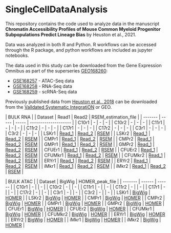 # SingleCellDataAnalysis
This repository contains the code used to analyze data in the manuscript __Chromatin Accessibility Profiles of Mouse Common Myeloid Progenitor Subpopulations Predict Lineage Bias__ by Heuston et al., 2021. <br>

Data was analyzed in both R and Python. R workflows can be accessed through the R package, and python workflows are included as jupyter notebooks. 


The data used in this study can be downloaded from the Gene Expression Omnibus as part of the superseries [GEO168260](https://www.ncbi.nlm.nih.gov/geo/query/acc.cgi?acc=GSE168260): <br>
* [GSE168257](https://www.ncbi.nlm.nih.gov/geo/query/acc.cgi?acc=GSE168257) - ATAC-Seq data <br>
* [GSE168258](https://www.ncbi.nlm.nih.gov/geo/query/acc.cgi?acc=GSE168258) - RNA-Seq data <br>
* [GSE168259](https://www.ncbi.nlm.nih.gov/geo/query/acc.cgi?acc=GSE168259) - scRNA-Seq data <br>

Previously published data from [Heuston et al., 2018](https://doi.org/10.1186/s13072-018-0195-z) can be downloaded from the [ValIdated Systematic IntegratiON](http://usevision.org/) or GEO.

| BULK RNA |
| Dataset | Read1 | Read2 | RSEM_estimation_file |
| ------- | ----- | ----- | -------------------- |
| C10r1 | - | - | - |
| C10r2 | - | - | - |
| C11r1 | - | - | - |
| C11r2 | - | - | - |
| C17r1 | - | - | - |
| C17r2 | - | - | - |
| C3r1 | - | - | - |
| C3r2 | - | - | - |
| LSKr1 | [Read_1](https://www.encodeproject.org/files/ENCFF106GQS/@@download/ENCFF106GQS.fastq.gz) | [Read_2](https://www.encodeproject.org/files/ENCFF797ZCH/@@download/ENCFF797ZCH.fastq.gz) | [RSEM](https://www.encodeproject.org/files/ENCFF915JTS/@@download/ENCFF915JTS.tsv) |
| LSKr2 | [Read_1](https://www.encodeproject.org/files/ENCFF426QFT/@@download/ENCFF426QFT.fastq.gz) | [Read_2](https://www.encodeproject.org/files/ENCFF631HGH/@@download/ENCFF631HGH.fastq.gz) | [RSEM](https://www.encodeproject.org/files/ENCFF904ZJC/@@download/ENCFF904ZJC.tsv) |
| CMPr1 | [Read_1](https://www.encodeproject.org/files/ENCFF002DMZ/@@download/ENCFF002DMZ.fastq.gz) | [Read_2](https://www.encodeproject.org/files/ENCFF002DNA/@@download/ENCFF002DNA.fastq.gz) | [RSEM](https://www.encodeproject.org/files/ENCFF411TDQ/@@download/ENCFF411TDQ.tsv) |
| CMPr2 | [Read_1](https://www.encodeproject.org/files/ENCFF002DNB/@@download/ENCFF002DNB.fastq.gz) | [Read_2](https://www.encodeproject.org/files/ENCFF002DNC/@@download/ENCFF002DNC.fastq.gz) | [RSEM](https://www.encodeproject.org/files/ENCFF324DGI/@@download/ENCFF324DGI.tsv) |
| GMPr1 | [Read_1](https://www.encodeproject.org/files/ENCFF002DND/@@download/ENCFF002DND.fastq.gz) | [Read_2](https://www.encodeproject.org/files/ENCFF002DNE/@@download/ENCFF002DNE.fastq.gz) | [RSEM](https://www.encodeproject.org/files/ENCFF952HVD/@@download/ENCFF952HVD.tsv) |
| GMPr2 | [Read_1](https://www.encodeproject.org/files/ENCFF002DNF/@@download/ENCFF002DNF.fastq.gz) | [Read_2](https://www.encodeproject.org/files/ENCFF002DNG/@@download/ENCFF002DNG.fastq.gz) | [RSEM](https://www.encodeproject.org/files/ENCFF178BJT/@@download/ENCFF178BJT.tsv) |
| CFUEr1 | [Read_1](https://www.encodeproject.org/files/ENCFF575RUC/@@download/ENCFF575RUC.fastq.gz) | [Read_2](https://www.encodeproject.org/files/ENCFF520FYT/@@download/ENCFF520FYT.fastq.gz) | [RSEM](https://www.encodeproject.org/files/ENCFF621FND/@@download/ENCFF621FND.tsv) |
| CFUEr2 | [Read_1](https://www.encodeproject.org/files/ENCFF793IYH/@@download/ENCFF793IYH.fastq.gz) | [Read_2](https://www.encodeproject.org/files/ENCFF266YBS/@@download/ENCFF266YBS.fastq.gz) | [RSEM](https://www.encodeproject.org/files/ENCFF541OWH/@@download/ENCFF541OWH.tsv) |
| CFUMkr1 | [Read_1](https://www.encodeproject.org/files/ENCFF437AJW/@@download/ENCFF437AJW.fastq.gz) | [Read_2](https://www.encodeproject.org/files/ENCFF518CWI/@@download/ENCFF518CWI.fastq.gz) | [RSEM](https://www.encodeproject.org/files/ENCFF801RUD/@@download/ENCFF801RUD.tsv) |
| CFUMkr2 | [Read_1](https://www.encodeproject.org/files/ENCFF450WAV/@@download/ENCFF450WAV.fastq.gz) | [Read_2](https://www.encodeproject.org/files/ENCFF164FEY/@@download/ENCFF164FEY.fastq.gz) | [RSEM](https://www.encodeproject.org/files/ENCFF906FQS/@@download/ENCFF906FQS.tsv) |
| ERYr1 | [Read_1](https://www.encodeproject.org/files/ENCFF181RDS/@@download/ENCFF181RDS.fastq.gz) | [Read_2](https://www.encodeproject.org/files/ENCFF122RAD/@@download/ENCFF122RAD.fastq.gz) | [RSEM](https://www.encodeproject.org/files/ENCFF823EMO/@@download/ENCFF823EMO.tsv) |
| ERYr2 | [Read_1](https://www.encodeproject.org/files/ENCFF198RBJ/@@download/ENCFF198RBJ.fastq.gz) | [Read_2](https://www.encodeproject.org/files/ENCFF248DYS/@@download/ENCFF248DYS.fastq.gz) | [RSEM](https://www.encodeproject.org/files/ENCFF089BFL/@@download/ENCFF089BFL.tsv) |
| iMkr1 | [Read_1](https://www.encodeproject.org/files/ENCFF993QUE/@@download/ENCFF993QUE.fastq.gz) | [Read_2](https://www.encodeproject.org/files/ENCFF349BJM/@@download/ENCFF349BJM.fastq.gz) | [RSEM](https://www.encodeproject.org/files/ENCFF553ZBZ/@@download/ENCFF553ZBZ.tsv) |
| iMkr2 | [Read_1](https://www.encodeproject.org/files/ENCFF102BWR/@@download/ENCFF102BWR.fastq.gz) | [Read_2](https://www.encodeproject.org/files/ENCFF235XRM/@@download/ENCFF235XRM.fastq.gz) | [RSEM](https://www.encodeproject.org/files/ENCFF519AGI/@@download/ENCFF519AGI.tsv) |

| BULK ATAC |
| Dataset | BigWig | HOMER_peak_file |
| ------- | ------ | ------ |
| C10r1 | - |  | - |
| C10r2 | - |  | - |
| C11r1 | - |  | - |
| C11r2 | - |  | - |
| C17r1 | - |  | - |
| C17r2 | - |  | - |
| C3r1 | - |  | - |
| C3r2 | - |  | - |
| LSKr1 | [BigWig](https://www.ncbi.nlm.nih.gov/geo/download/?acc=GSM4255742&format=file&file=GSM4255742%5F987%2Emm10%2Ebw) | [HOMER](https://www.ncbi.nlm.nih.gov/geo/download/?acc=GSM4255742&format=file&file=GSM4255742%5F987%2Ebed%2Egz) |
| LSKr2 | [BigWig](https://www.ncbi.nlm.nih.gov/geo/download/?acc=GSM4255743&format=file&file=GSM4255743%5F1196%2Emm10%2Ebw) | [HOMER](https://www.ncbi.nlm.nih.gov/geo/download/?acc=GSM4255743&format=file&file=GSM4255743%5F1196%2Ebed%2Egz) |
| CMPr1 | [BigWig](https://www.ncbi.nlm.nih.gov/geo/download/?acc=GSM4255744&format=file&file=GSM4255744%5F842%2Emm10%2Ebw) | [HOMER](https://www.ncbi.nlm.nih.gov/geo/download/?acc=GSM4255744&format=file&file=GSM4255744%5F842%2Ebed%2Egz) |
| CMPr2 | [BigWig](https://www.ncbi.nlm.nih.gov/geo/download/?acc=GSM4255745&format=file&file=GSM4255745%5F850%2Emm10%2Ebw) | [HOMER](https://www.ncbi.nlm.nih.gov/geo/download/?acc=GSM4255745&format=file&file=GSM4255745%5F850%2Ebed%2Egz) |
| GMPr1 | [BigWig](https://www.ncbi.nlm.nih.gov/geo/download/?acc=GSM4255746&format=file&file=GSM4255746%5F843%2Emm10%2Ebw) | [HOMER](https://www.ncbi.nlm.nih.gov/geo/download/?acc=GSM4255746&format=file&file=GSM4255746%5F843%2Ebed%2Egz) |
| GMPr2 | [BigWig](https://www.ncbi.nlm.nih.gov/geo/download/?acc=GSM4255747&format=file&file=GSM4255747%5F851%2Emm10%2Ebw) | [HOMER](https://www.ncbi.nlm.nih.gov/geo/download/?acc=GSM4255747&format=file&file=GSM4255747%5F851%2Ebed%2Egz) |
| CFUEr1 | [BigWig](https://www.ncbi.nlm.nih.gov/geo/download/?acc=GSM4255750&format=file&file=GSM4255750%5F845%2Emm10%2Ebw) | [HOMER](https://www.ncbi.nlm.nih.gov/geo/download/?acc=GSM4255750&format=file&file=GSM4255750%5F845%2Ebed%2Egz) |
| CFUEr2 | [BigWig](https://www.ncbi.nlm.nih.gov/geo/download/?acc=GSM4255751&format=file&file=GSM4255751%5F853%2Emm10%2Ebw) | [HOMER](https://www.ncbi.nlm.nih.gov/geo/download/?acc=GSM4255751&format=file&file=GSM4255751%5F853%2Ebed%2Egz) |
| CFUMkr1 | [BigWig](https://www.ncbi.nlm.nih.gov/geo/download/?acc=GSM4255754&format=file&file=GSM4255754%5F847%2Emm10%2Ebw) | [HOMER](https://www.ncbi.nlm.nih.gov/geo/download/?acc=GSM4255754&format=file&file=GSM4255754%5F847%2Ebed%2Egz) |
| CFUMkr2 | [BigWig](https://www.ncbi.nlm.nih.gov/geo/download/?acc=GSM4255755&format=file&file=GSM4255755%5F855%2Emm10%2Ebw) | [HOMER](https://www.ncbi.nlm.nih.gov/geo/download/?acc=GSM4255755&format=file&file=GSM4255755%5F855%2Ebed%2Egz) |
| ERYr1 | [BigWig](https://www.ncbi.nlm.nih.gov/geo/download/?acc=GSM4255752&format=file&file=GSM4255752%5F854%2Emm10%2Ebw) | [HOMER](https://www.ncbi.nlm.nih.gov/geo/download/?acc=GSM4255752&format=file&file=GSM4255752%5F854%2Ebed%2Egz) |
| ERYr2 | [BigWig](https://www.ncbi.nlm.nih.gov/geo/download/?acc=GSM4255753&format=file&file=GSM4255753%5F846%2Emm10%2Ebw) | [HOMER](https://www.ncbi.nlm.nih.gov/geo/download/?acc=GSM4255753&format=file&file=GSM4255753%5F846%2Ebed%2Egz) |
| iMkr1 | [BigWig](https://www.ncbi.nlm.nih.gov/geo/download/?acc=GSM4255756&format=file&file=GSM4255756%5F848%2Emm10%2Ebw) | [HOMER](https://www.ncbi.nlm.nih.gov/geo/download/?acc=GSM4255756&format=file&file=GSM4255756%5F848%2Ebed%2Egz) |
| iMkr2 | [BigWig](https://www.ncbi.nlm.nih.gov/geo/download/?acc=GSM4255757&format=file&file=GSM4255757%5F856%2Emm10%2Ebw) | [HOMER](https://www.ncbi.nlm.nih.gov/geo/download/?acc=GSM4255757&format=file&file=GSM4255757%5F856%2Ebed%2Egz) |